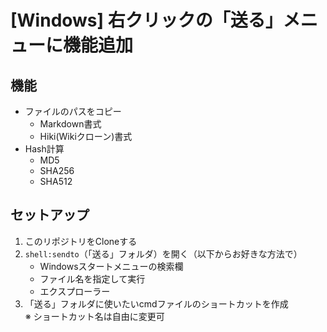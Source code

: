 # [Windows] 右クリックの「送る」メニューに機能追加

## 機能
* ファイルのパスをコピー
	* Markdown書式
	* Hiki(Wikiクローン)書式
* Hash計算
	* MD5
	* SHA256
	* SHA512

## セットアップ
1. このリポジトリをCloneする
1. `shell:sendto`（「送る」フォルダ）を開く（以下からお好きな方法で）
	* Windowsスタートメニューの検索欄
	* ファイル名を指定して実行
	* エクスプローラー
1. 「送る」フォルダに使いたいcmdファイルのショートカットを作成  
	※  ショートカット名は自由に変更可
